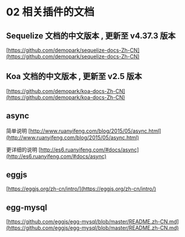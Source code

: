 # 02 相关插件的文档

## Sequelize 文档的中文版本 , 更新至 v4.37.3 版本

[https://github.com/demopark/sequelize-docs-Zh-CN](https://github.com/demopark/sequelize-docs-Zh-CN)

## Koa 文档的中文版本 , 更新至 v2.5 版本

[https://github.com/demopark/koa-docs-Zh-CN](https://github.com/demopark/koa-docs-Zh-CN)

## async 

简单说明
[http://www.ruanyifeng.com/blog/2015/05/async.html](http://www.ruanyifeng.com/blog/2015/05/async.html)

更详细的说明
[http://es6.ruanyifeng.com/#docs/async](http://es6.ruanyifeng.com/#docs/async)


## eggjs

[https://eggjs.org/zh-cn/intro/](https://eggjs.org/zh-cn/intro/)


## egg-mysql

[https://github.com/eggjs/egg-mysql/blob/master/README.zh-CN.md](https://github.com/eggjs/egg-mysql/blob/master/README.zh-CN.md)

